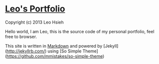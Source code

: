 # [Leo's Portfolio](http://leoj.net/)
Copyright (c) 2013 Leo Hsieh

Hello world, I am Leo, this is the source code of my personal portfolio, feel free to browser.

This site is written in [Markdown](http://daringfireball.net/projects/markdown/) and powered by [Jekyll] (http://jekyllrb.com/) using [So Simple Theme] (https://github.com/mmistakes/so-simple-theme)